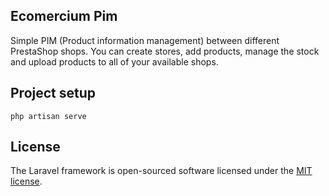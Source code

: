 ## Ecomercium Pim

Simple PIM (Product information management) between different PrestaShop shops. You can create stores, add products, manage the stock and upload products to all of your available shops.

## Project setup

```
php artisan serve
```

## License

The Laravel framework is open-sourced software licensed under the [MIT license](https://opensource.org/licenses/MIT).
